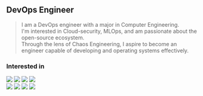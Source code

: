 <div align='left'>
<h2> DevOps Engineer </h2>
<div align="left">

> I am a DevOps engineer with a major in Computer Engineering.  
> I'm interested in Cloud-security, MLOps, and am passionate about the open-source ecosystem.  
> Through the lens of Chaos Engineering, I aspire to become an engineer capable of developing and operating systems effectively.

<!--img align='right' img src="https://github-readme-stats.vercel.app/api?username=floodnut&show_icons=true&include_all_commits=true&count_private=true&layout=compact"/-->

<h3>Interested in</h3>
<img src="https://img.shields.io/badge/AWS-000000?style=flat-square&logo=amazon-aws&logoColor=white"/>
<!--img src="https://img.shields.io/badge/Openstack-ff2222?style=flat-square&logo=Openstack"/-->
<img src="https://img.shields.io/badge/Kubernetes-0b78ff?style=flat-square&logo=kubernetes&logoColor=white"/>
<img src="https://img.shields.io/badge/Terraform-5750ff?style=flat-square&logo=Terraform&logoColor=white"/>
<img src="https://img.shields.io/badge/Pulumi-5750ff?style=flat-square&logo=Pulumi&logoColor=white"/>
<br>
<img src="https://img.shields.io/badge/Go-09e4ff?style=flat-square&logo=Go&logoColor=white">
<!--img src="https://img.shields.io/badge/Java-711680?style=flat-square&logo=Java&logoColor=white"-->
<img src="https://img.shields.io/badge/Python-054480?style=flat-square&logo=python&logoColor=white">

<img src="https://img.shields.io/badge/Redis-DC382D?style=flat-square&logo=Redis&logoColor=white"/>
<img src="https://img.shields.io/badge/Apache%20Kafka-000?style=flat-square&logo=apachekafka"/>

<!--img src="https://img.shields.io/badge/Docker-2496ED?style=flat-square&logo=docker&logoColor=white"/-->
<!--img src="https://img.shields.io/badge/Spring%20Boot-6DB33F?style=flat-square&logo=spring&logoColor=white"-->
<!--img src="https://img.shields.io/badge/MariaDB-4479A1?style=flat-square&logo=Mariadb&logoColor=white"/-->


 <!-- unused -->
 <!-- ![header](https://capsule-render.vercel.app/api?type=waving&color=gradient&height=300&section=header&text=Floodnut&fontAlign=75&fontSize=70&desc=I%27m%20gonna%20make%20it&descAlign=75)
 -->
